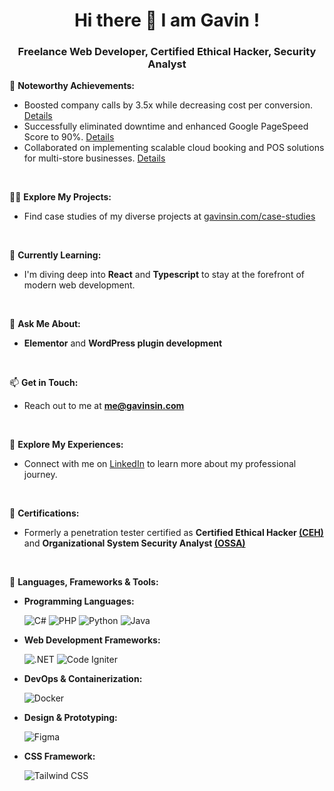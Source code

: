 <h1 align="center">Hi there 👋 I am Gavin !</h1>
<h3 align="center">Freelance Web Developer, Certified Ethical Hacker, Security Analyst</h3>

<!-- Achievements Section -->
🌟 **Noteworthy Achievements:**
- Boosted company calls by 3.5x while decreasing cost per conversion. [Details](https://gavinsin.com/increase-call-by-3-5x-and-decrease-cost-per-conversion/)
- Successfully eliminated downtime and enhanced Google PageSpeed Score to 90%. [Details](https://gavinsin.com/eliminate-downtime-and-boost-google-pagespeed-score-to-90/)
- Collaborated on implementing scalable cloud booking and POS solutions for multi-store businesses. [Details](https://gavinsin.com/scalable-cloud-booking-and-pos-solutions-for-multi-stores/)
<br/>

<!-- Projects Section -->
👨‍💻 **Explore My Projects:**
- Find case studies of my diverse projects at [gavinsin.com/case-studies](https://gavinsin.com/case-studies)
<br/>

<!-- Learning Section -->
🌱 **Currently Learning:**
- I'm diving deep into **React** and **Typescript** to stay at the forefront of modern web development.
<br/>

<!-- Expertise Section -->
💬 **Ask Me About:**
- **Elementor** and **WordPress plugin development**
<br/>

<!-- Contact Section -->
📫 **Get in Touch:**
- Reach out to me at **me@gavinsin.com**
<br/>

<!-- LinkedIn Section -->
📄 **Explore My Experiences:**
- Connect with me on [LinkedIn](https://www.linkedin.com/in/gavin-sin-a02222196/) to learn more about my professional journey.
<br/>

<!-- Certification Section -->
🥷 **Certifications:**
- Formerly a penetration tester certified as **Certified Ethical Hacker [(CEH)](https://www.eccouncil.org/train-certify/certified-ethical-hacker-ceh/)** and **Organizational System Security Analyst [(OSSA)](https://securitystartshere.org/page-training-certprof.htm)**
<br/>

<!-- Skills Section -->
🚀 **Languages, Frameworks & Tools:**
- **Programming Languages:** <p> <img src="https://img.shields.io/badge/C%23-239120?style=for-the-badge&logo=c-sharp&logoColor=white" alt="C#"/> <img src="https://img.shields.io/badge/PHP-777BB4?style=for-the-badge&logo=php&logoColor=white" alt="PHP"/> <img src="https://img.shields.io/badge/python%20-%2314354C.svg?&amp;style=for-the-badge&amp;logo=python&amp;logoColor=white" alt="Python"/> <img src="https://img.shields.io/badge/Java-ED8B00?style=for-the-badge&logo=openjdk&logoColor=white" alt="Java"/> </p>
- **Web Development Frameworks:** <p> <img src="https://img.shields.io/badge/.NET-5C2D91?style=for-the-badge&logo=.net&logoColor=white" alt=".NET"/> <img src="https://img.shields.io/badge/CodeIgniter-%23EF4223.svg?style=for-the-badge&logo=codeIgniter&logoColor=white" alt="Code Igniter"/> </p>
- **DevOps & Containerization:** <p> <img src="https://img.shields.io/badge/docker-%230db7ed.svg?style=for-the-badge&logo=docker&logoColor=white" alt="Docker"/> </p>
- **Design & Prototyping:** <p> <img src="https://img.shields.io/badge/Figma-F24E1E?style=for-the-badge&logo=figma&logoColor=white" alt="Figma"/> </p>
- **CSS Framework:** <p> <img src="https://img.shields.io/badge/Tailwind_CSS-38B2AC?style=for-the-badge&logo=tailwind-css&logoColor=white" alt="Tailwind CSS"/> </p>
